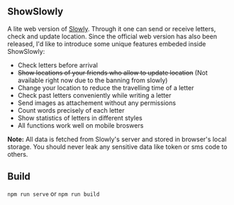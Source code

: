 ## ShowSlowly

A lite web version of [Slowly](https://www.getslowly.com/en/). Through it one can send or receive letters, check and update location. Since the official web version has also been released, I'd like to introduce some unique features embeded inside ShowSlowly:

- Check letters before arrival
- ~~Show locations of your friends who allow to update location~~ (Not available right now due to the banning from slowly)
- Change your location to reduce the travelling time of a letter
- Check past letters conveniently while writing a letter
- Send images as attachement without any permissions
- Count words precisely of each letter
- Show statistics of letters in different styles
- All functions work well on mobile broswers

**Note:** All data is fetched from Slowly's server and stored in browser's local storage. You should never leak any sensitive data like token or sms code to others.

## Build
`npm run serve` or `npm run build`